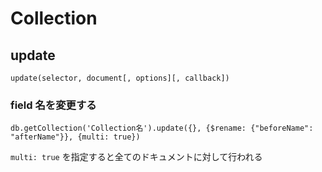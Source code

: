# Collection

## update

```
update(selector, document[, options][, callback])
```

### field 名を変更する

```
db.getCollection('Collection名').update({}, {$rename: {"beforeName": "afterName"}}, {multi: true})
```

`multi: true` を指定すると全てのドキュメントに対して行われる